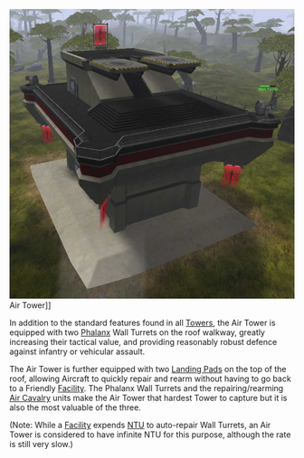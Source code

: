 ![](../images/Air.jpg "fig:Air.jpg") Air Tower\]\]

In addition to the standard features found in all
[Towers](Towers.md), the Air Tower is equipped with two
[Phalanx](../items/Phalanx.md) Wall Turrets on the roof walkway, greatly
increasing their tactical value, and providing reasonably robust defence
against infantry or vehicular assault.

The Air Tower is further equipped with two [Landing
Pads](../items/Landing_Pad.md) on the top of the roof, allowing Aircraft
to quickly repair and rearm without having to go back to a Friendly
[Facility](Facilities.md). The Phalanx Wall Turrets and the
repairing/rearming [Air Cavalry](terminology/Air_Cavalry.md) units make the
Air Tower that hardest Tower to capture but it is also the most valuable
of the three.

(Note: While a [Facility](Facilities.md) expends
[NTU](../items/NTU.md) to auto-repair Wall Turrets, an Air Tower is
considered to have infinite NTU for this purpose, although the rate is
still very slow.)

<!--[Category:Locations](../Category:Locations.md)-->
